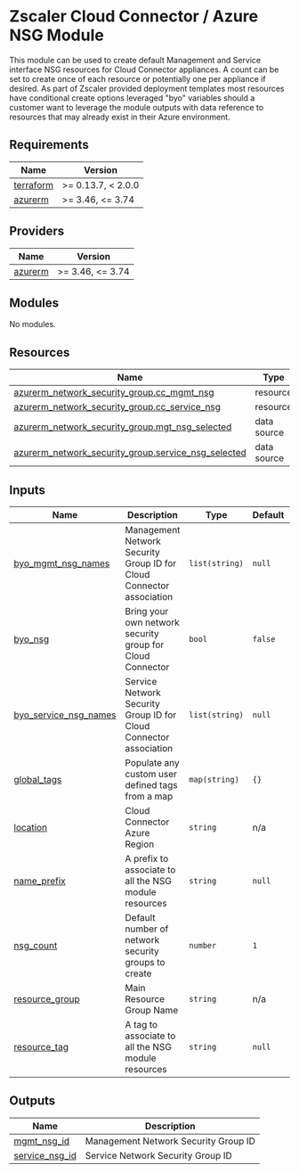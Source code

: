 # Zscaler Cloud Connector / Azure NSG Module

This module can be used to create default Management and Service interface NSG resources for Cloud Connector appliances. A count can be set to create once of each resource or potentially one per appliance if desired. As part of Zscaler provided deployment templates most resources have conditional create options leveraged "byo" variables should a customer want to leverage the module outputs with data reference to resources that may already exist in their Azure environment.

<!-- BEGINNING OF PRE-COMMIT-TERRAFORM DOCS HOOK -->
## Requirements

| Name | Version |
|------|---------|
| <a name="requirement_terraform"></a> [terraform](#requirement\_terraform) | >= 0.13.7, < 2.0.0 |
| <a name="requirement_azurerm"></a> [azurerm](#requirement\_azurerm) | >= 3.46, <= 3.74 |

## Providers

| Name | Version |
|------|---------|
| <a name="provider_azurerm"></a> [azurerm](#provider\_azurerm) | >= 3.46, <= 3.74 |

## Modules

No modules.

## Resources

| Name | Type |
|------|------|
| [azurerm_network_security_group.cc_mgmt_nsg](https://registry.terraform.io/providers/hashicorp/azurerm/latest/docs/resources/network_security_group) | resource |
| [azurerm_network_security_group.cc_service_nsg](https://registry.terraform.io/providers/hashicorp/azurerm/latest/docs/resources/network_security_group) | resource |
| [azurerm_network_security_group.mgt_nsg_selected](https://registry.terraform.io/providers/hashicorp/azurerm/latest/docs/data-sources/network_security_group) | data source |
| [azurerm_network_security_group.service_nsg_selected](https://registry.terraform.io/providers/hashicorp/azurerm/latest/docs/data-sources/network_security_group) | data source |

## Inputs

| Name | Description | Type | Default | Required |
|------|-------------|------|---------|:--------:|
| <a name="input_byo_mgmt_nsg_names"></a> [byo\_mgmt\_nsg\_names](#input\_byo\_mgmt\_nsg\_names) | Management Network Security Group ID for Cloud Connector association | `list(string)` | `null` | no |
| <a name="input_byo_nsg"></a> [byo\_nsg](#input\_byo\_nsg) | Bring your own network security group for Cloud Connector | `bool` | `false` | no |
| <a name="input_byo_service_nsg_names"></a> [byo\_service\_nsg\_names](#input\_byo\_service\_nsg\_names) | Service Network Security Group ID for Cloud Connector association | `list(string)` | `null` | no |
| <a name="input_global_tags"></a> [global\_tags](#input\_global\_tags) | Populate any custom user defined tags from a map | `map(string)` | `{}` | no |
| <a name="input_location"></a> [location](#input\_location) | Cloud Connector Azure Region | `string` | n/a | yes |
| <a name="input_name_prefix"></a> [name\_prefix](#input\_name\_prefix) | A prefix to associate to all the NSG module resources | `string` | `null` | no |
| <a name="input_nsg_count"></a> [nsg\_count](#input\_nsg\_count) | Default number of network security groups to create | `number` | `1` | no |
| <a name="input_resource_group"></a> [resource\_group](#input\_resource\_group) | Main Resource Group Name | `string` | n/a | yes |
| <a name="input_resource_tag"></a> [resource\_tag](#input\_resource\_tag) | A tag to associate to all the NSG module resources | `string` | `null` | no |

## Outputs

| Name | Description |
|------|-------------|
| <a name="output_mgmt_nsg_id"></a> [mgmt\_nsg\_id](#output\_mgmt\_nsg\_id) | Management Network Security Group ID |
| <a name="output_service_nsg_id"></a> [service\_nsg\_id](#output\_service\_nsg\_id) | Service Network Security Group ID |
<!-- END OF PRE-COMMIT-TERRAFORM DOCS HOOK -->
